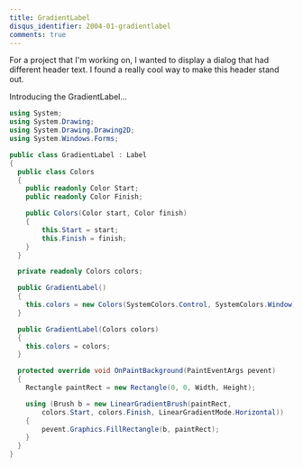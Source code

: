 ```yaml
---
title: GradientLabel
disqus_identifier: 2004-01-gradientlabel
comments: true
---
```


For a project that I'm working on, I wanted to display a dialog that had different header text. I found a really cool way to make this header stand out.

Introducing the GradientLabel...

``` csharp
using System;
using System.Drawing;
using System.Drawing.Drawing2D;
using System.Windows.Forms;

public class GradientLabel : Label
{
  public class Colors
  {
    public readonly Color Start;
    public readonly Color Finish;

    public Colors(Color start, Color finish)
    {
	    this.Start = start;
	    this.Finish = finish;
    }
  }

  private readonly Colors colors;

  public GradientLabel()
  {
    this.colors = new Colors(SystemColors.Control, SystemColors.Window);
  }

  public GradientLabel(Colors colors)
  {
    this.colors = colors;
  }

  protected override void OnPaintBackground(PaintEventArgs pevent)
  {
    Rectangle paintRect = new Rectangle(0, 0, Width, Height);

    using (Brush b = new LinearGradientBrush(paintRect,
	    colors.Start, colors.Finish, LinearGradientMode.Horizontal))
    {
	    pevent.Graphics.FillRectangle(b, paintRect);
    }
  }
}
```
